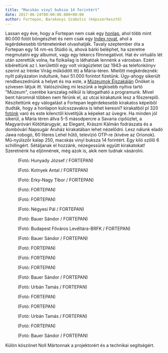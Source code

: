 ```yaml
---
title: "Macskás vinyl buksza 14 forintért"
date: 2017-06-24T00:00:00.000+00:00
author: Fortepan, Barakonyi Szabolcs (képszerkesztő)
---
```


Lassan egy éve, hogy a Fortepan nem csak egy [honlap](http://www.fortepan.hu/), ahol több mint 80.000 fotót böngészhet és nem csak egy [Index rovat](http://index.hu/fortepan/), ahol a legérdekesebb történeteinket olvashatják. Tavaly szeptember óta a Fortepan egy 14 nm-es Stúdió is, ahová bárki beléphet, ha szeretne megmutatni egy albumot, vagy egy tekercs filmnegatívot. Hat év virtuális lét után szerettük volna, ha fizikailag is láthatóak lennénk a városban. Ezért kibéreltünk az I. kerülettől egy volt virágüzletet (az 1943-as telefonkönyv szerint az Irénke Virág működött itt) a Mária-téren. Mielőtt megkérdeznék: nyílt pályázaton indultunk, havi 51.000 forintot fizetünk. Úgy-ahogy sikerült rendbeszednünk a helyet és ma este, a [Múzeumok Éjszakáján](http://muzej.hu/hu/program/kirakatban-fortepan-szo-06242017-2100) Önöket is szívesen látjuk itt. Valószínűleg mi leszünk a legkisebb nyitva tartó "Múzeum", cserébe karszalag nélkül is látogatható a programunk. Mivel bent háromnál többen nem férünk el, az utcai kirakatunk lesz a főszereplő. Készítettünk egy válogatást a Fortepan legérdekesebb kirakatos képeiből (tudták, hogy a honlapon kulcsszavakra is lehet keresni? kirakatból pl 320 [fotónk](http://www.fortepan.hu/?tags=&x=0&y=0&view=query&lang=hu&q=kirakat) van) és este kilenctől kivetítjük a képeket az üvegre. Ha minden jól sikerül, a Mária téren állva 5-5 másodpercre a Savaria cipőüzlet, a Magyaróvári Kötöttárugyár, az Elegant, Krászni Kálmán fodrászata és a dombóvári Napsugár Áruház kirakatában lehet nézelődni. Lesz nálunk eladó Jawa robogó, 60 literes Lehel hűtő, televízió OTP-re (kivéve az Orionok). Mű-nyúlszőr kalap 250, macskás vinyl buksza 14 forintért. Egy kiló szőlő 6 schillingért. Sétáljanak el hozzánk, nézegessünk együtt kirakatokat! Szeretnénk ha eljönnének, még azok is, akik nem tudnak vásárolni.

<figure>
<img src="/images/17600022_daff94e24df7d7af928b2c5fc83942fa_wm.jpg" alt="" />
<figcaption>(Fotó: Hunyady József / FORTEPAN)</figcaption>
</figure>

<figure>
<img src="/images/17600018_57509a9e3225af61381c8a92b126dab1_wm.jpg" alt="" />
<figcaption>(Fotó: Kotnyek Antal / FORTEPAN)</figcaption>
</figure>

<figure>
<img src="/images/17600030_61a71cebadb0789628f86c8c08b76b60_wm.jpg" alt="" />
<figcaption>(Fotó: Erky-Nagy Tibor / FORTEPAN)</figcaption>
</figure>

<figure>
<img src="/images/17600014_5808982c96dbb362c44c95a66d563b2a_wm.jpg" alt="" />
<figcaption>(Fotó: FORTEPAN)</figcaption>
</figure>

<figure>
<img src="/images/17600026_5136bd34da073543850f6d5a6a449aa7_wm.jpg" alt="" />
<figcaption>(Fotó: FORTEPAN)</figcaption>
</figure>

<figure>
<img src="/images/17600050_4e453f1ad1a109d94e408bb861d1947c_wm.jpg" alt="" />
<figcaption>(Fotó: Négyesi Pál / FORTEPAN)</figcaption>
</figure>

<figure>
<img src="/images/17609466_8cbde3cafc838e57655cf45e01b65b72_wm.jpg" alt="" />
<figcaption>(Fotó: Bauer Sándor / FORTEPAN)</figcaption>
</figure>

<figure>
<img src="/images/17600048_e28abd2f8f238ab0137fef960fe805b7_wm.jpg" alt="" />
<figcaption>(Fotó: Budapest Főváros Levéltára-BRFK / FORTEPAN)</figcaption>
</figure>

<figure>
<img src="/images/17600052_da761ecb2a0baa93f84015e4737b0ffb_wm.jpg" alt="" />
<figcaption>(Fotó: Bauer Sándor / FORTEPAN)</figcaption>
</figure>

<figure>
<img src="/images/17600034_69ec08e7ef8f15912a73ccd07ee07e60_wm.jpg" alt="" />
<figcaption>(Fotó: FORTEPAN)</figcaption>
</figure>

<figure>
<img src="/images/17600016_252185c5945a161e2ef75f7d98b2f4dd_wm.jpg" alt="" />
<figcaption>(Fotó: FORTEPAN)</figcaption>
</figure>

<figure>
<img src="/images/17600024_40cd7adef35456f4b0fc35ae93caac42_wm.jpg" alt="" />
<figcaption>(Fotó: FORTEPAN)</figcaption>
</figure>

<figure>
<img src="/images/17600054_005e503c202ea390afd1765616dab9d4_wm.jpg" alt="" />
<figcaption>(Fotó: Bauer Sándor / FORTEPAN)</figcaption>
</figure>

<figure>
<img src="/images/17609464_2aee8cab7f041e88340c7d7832d7ffa5_wm.jpg" alt="" />
<figcaption>(Fotó: Urbán Tamás / FORTEPAN)</figcaption>
</figure>

<figure>
<img src="/images/17600032_ed5cb4ee3b36e78c04042b7e965fbf53_wm.jpg" alt="" />
<figcaption>(Fotó: FORTEPAN)</figcaption>
</figure>

<figure>
<img src="/images/17600036_62e2902395786a16435ef13019c0611d_wm.jpg" alt="" />
<figcaption>(Fotó: FORTEPAN)</figcaption>
</figure>

<figure>
<img src="/images/17600020_ab32ca4c4484ba0c014c35946bc5a343_wm.jpg" alt="" />
<figcaption>(Fotó: Urbán Tamás / FORTEPAN)</figcaption>
</figure>

<figure>
<img src="/images/17600012_b97223a57f6fe3f15ed9b1df9c6d1698_wm.jpg" alt="" />
<figcaption>(Fotó: FORTEPAN)</figcaption>
</figure>

<figure>
<img src="/images/17609462_5ea3d53ee4cc1087d5579f4fdb04891d_wm.jpg" alt="" />
<figcaption>(Fotó: Bauer Sándor / FORTEPAN)</figcaption>
</figure>

Külön köszönet Noll Mártonnak a projektorért és a technikai segítségért.
